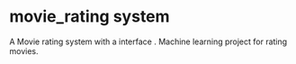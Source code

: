 # movie_rating system

A Movie rating system with a interface . Machine learning project for rating movies.

